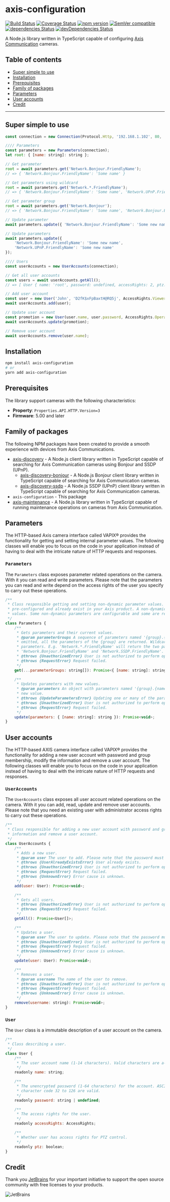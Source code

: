 # axis-configuration

[![Build Status](https://travis-ci.com/FantasticFiasco/axis-configuration-js.svg?branch=master)](https://travis-ci.com/FantasticFiasco/axis-configuration-js)
[![Coverage Status](https://coveralls.io/repos/github/FantasticFiasco/axis-configuration-js/badge.svg)](https://coveralls.io/github/FantasticFiasco/axis-configuration-js)
[![npm version](https://img.shields.io/npm/v/axis-configuration.svg)](https://www.npmjs.com/package/axis-configuration)
[![SemVer compatible](https://img.shields.io/badge/%E2%9C%85-SemVer%20compatible-blue)](https://semver.org/)
[![dependencies Status](https://david-dm.org/FantasticFiasco/axis-configuration-js/status.svg)](https://david-dm.org/FantasticFiasco/axis-configuration-js)
[![devDependencies Status](https://david-dm.org/FantasticFiasco/axis-configuration-js/dev-status.svg)](https://david-dm.org/FantasticFiasco/axis-configuration-js?type=dev)

A Node.js library written in TypeScript capable of configuring [Axis Communication](http://www.axis.com) cameras.

## Table of contents

- [Super simple to use](#super-simple-to-use)
- [Installation](#installation)
- [Prerequisites](#prerequisites)
- [Family of packages](#family-of-packages)
- [Parameters](#parameters)
- [User accounts](#user-accounts)
- [Credit](#credit)

---

## Super simple to use

```javascript
const connection = new Connection(Protocol.Http, '192.168.1.102', 80, 'root', '32naJzkJdZ!7*HK&Dz');

//// Parameters
const parameters = new Parameters(connection);
let root: { [name: string]: string };

// Get parameter
root = await parameters.get('Network.Bonjour.FriendlyName');
// => { 'Network.Bonjour.FriendlyName': 'Some name' }

// Get parameters using wildcard
root = await parameters.get('Network.*.FriendlyName');
// => { 'Network.Bonjour.FriendlyName': 'Some name', 'Network.UPnP.FriendlyName': 'Some name' }

// Get parameter group
root = await parameters.get('Network.Bonjour');
// => { 'Network.Bonjour.FriendlyName': 'Some name', 'Network.Bonjour.Enabled': 'yes' }

// Update parameter
await parameters.update({ 'Network.Bonjour.FriendlyName': 'Some new name' });

// Update parameters
await parameters.update({
    'Network.Bonjour.FriendlyName': 'Some new name',
    'Network.UPnP.FriendlyName': 'Some new name'
});

//// Users
const userAccounts = new UserAccounts(connection);

// Get all user accounts
const users = await userAccounts.getAll();
// => [ User { name: 'root', password: undefined, accessRights: 2, ptz: true } ]

// Add user account
const user = new User('John', 'D2fK$xFpBaxtH@RQ5j', AccessRights.Viewer, true);
await userAccounts.add(user);

// Update user account
const promotion = new User(user.name, user.password, AccessRights.Operator, user.ptz);
await userAccounts.update(promotion);

// Remove user account
await userAccounts.remove(user.name);
```

## Installation

```sh
npm install axis-configuration
# or
yarn add axis-configuration
```

## Prerequisites

The library support cameras with the following characteristics:

- __Property__: `Properties.API.HTTP.Version=3`
- __Firmware__: 5.00 and later

## Family of packages

The following NPM packages have been created to provide a smooth experience with devices from Axis Communications.

- [axis-discovery](https://github.com/FantasticFiasco/axis-discovery-js) - A Node.js client library written in TypeScript capable of searching for Axis Communication cameras using Bonjour and SSDP (UPnP).
    - [axis-discovery-bonjour](https://github.com/FantasticFiasco/axis-discovery-bonjour-js) - A Node.js Bonjour client library written in TypeScript capable of searching for Axis Communication cameras.
    - [axis-discovery-ssdp](https://github.com/FantasticFiasco/axis-discovery-ssdp-js) - A Node.js SSDP (UPnP) client library written in TypeScript capable of searching for Axis Communication cameras.
- `axis-configuration` - This package
- [axis-maintenance](https://github.com/FantasticFiasco/axis-maintenance-js) - A Node.js library written in TypeScript capable of running maintenance operations on cameras from Axis Communication.

## Parameters

The HTTP-based Axis camera interface called VAPIX® provides the functionality for getting and setting internal parameter values. The following classes will enable you to focus on the code in your application instead of having to deal with the intricate nature of HTTP requests and responses.

### `Parameters`

The `Parameters` class exposes parameter related operations on the camera. With it you can read and write parameters. Please note that the parameters you can read and write depend on the access rights of the user you specify to carry out these operations.

```javascript
/**
 * Class responsible getting and setting non-dynamic parameter values. Non-dynamic parameters are
 * pre-configured and already exist in your Axis product. A non-dynamic parameter has one or more
 * values. Some non-dynamic parameters are configurable and some are read only.
 */
class Parameters {
    /**
     * Gets parameters and their current values.
     * @param parameterGroups A sequence of parameters named '{group}.{name}'. If {name} is
     * omitted, all the parameters of the {group} are returned. Wildcard (*) can be used filter
     * parameters. E.g. 'Network.*.FriendlyName' will return the two parameters
     * 'Network.Bonjour.FriendlyName' and 'Network.SSDP.FriendlyName'.
     * @throws {UnauthorizedError} User is not authorized to perform operation.
     * @throws {RequestError} Request failed.
     */
    get(...parameterGroups: string[]): Promise<{ [name: string]: string }>;

    /**
     * Updates parameters with new values.
     * @param parameters An object with parameters named '{group}.{name}' and their corresponding
     * new value.
     * @throws {UpdateParametersError} Updating one or many of the parameters failed.
     * @throws {UnauthorizedError} User is not authorized to perform operation.
     * @throws {RequestError} Request failed.
     */
    update(parameters: { [name: string]: string }): Promise<void>;
}
```

## User accounts

The HTTP-based AXIS camera interface called VAPIX® provides the functionality for adding a new user account with password and group membership, modify the information and remove a user account. The following classes will enable you to focus on the code in your application instead of having to deal with the intricate nature of HTTP requests and responses.

### `UserAccounts`

The `UserAccounts` class exposes all user account related operations on the camera. With it you can add, read, update and remove user accounts. Please note that you need an existing user with administrator access rights to carry out these operations.

```javascript
/**
 * Class responsible for adding a new user account with password and group membership, modify the
 * information and remove a user account.
 */
class UserAccounts {
    /**
     * Adds a new user.
     * @param user The user to add. Please note that the password must be specified.
     * @throws {UserAlreadyExistsError} User already exists.
     * @throws {UnauthorizedError} User is not authorized to perform operation.
     * @throws {RequestError} Request failed.
     * @throws {UnknownError} Error cause is unknown.
     */
    add(user: User): Promise<void>;

    /**
     * Gets all users.
     * @throws {UnauthorizedError} User is not authorized to perform operation.
     * @throws {RequestError} Request failed.
     */
    getAll(): Promise<User[]>;

    /**
     * Updates a user.
     * @param user The user to update. Please note that the password must be specified.
     * @throws {UnauthorizedError} User is not authorized to perform operation.
     * @throws {RequestError} Request failed.
     * @throws {UnknownError} Error cause is unknown.
     */
    update(user: User): Promise<void>;

    /**
     * Removes a user.
     * @param username The name of the user to remove.
     * @throws {UnauthorizedError} User is not authorized to perform operation.
     * @throws {RequestError} Request failed.
     * @throws {UnknownError} Error cause is unknown.
     */
    remove(username: string): Promise<void>;
}
```

### `User`

The `User` class is a immutable description of a user account on the camera.

```javascript
/**
 * Class describing a user.
 */
class User {
    /**
     * The user account name (1-14 characters). Valid characters are a-z, A-Z and 0-9.
     */
    readonly name: string;

    /**
     * The unencrypted password (1-64 characters) for the account. ASCII characters from
     * character code 32 to 126 are valid.
     */
    readonly password: string | undefined;

    /**
     * The access rights for the user.
     */
    readonly accessRights: AccessRights;

    /**
     * Whether user has access rights for PTZ control.
     */
    readonly ptz: boolean;
}
```

## Credit

Thank you [JetBrains](https://www.jetbrains.com/) for your important initiative to support the open source community with free licenses to your products.

![JetBrains](./doc/resources/jetbrains.png)
